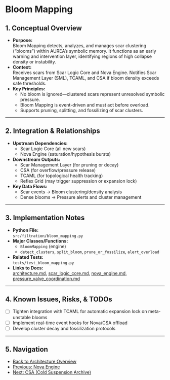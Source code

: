# Bloom Mapping

## 1. Conceptual Overview

- **Purpose:**  
  Bloom Mapping detects, analyzes, and manages scar clustering (“blooms”) within AUREA’s symbolic memory. It functions as an early warning and intervention layer, identifying regions of high collapse density or instability.
- **Context:**  
  Receives scars from Scar Logic Core and Nova Engine. Notifies Scar Management Layer (SML), TCAML, and CSA if bloom density exceeds safe thresholds.
- **Key Principles:**  
  - No bloom is ignored—clustered scars represent unresolved symbolic pressure.
  - Bloom Mapping is event-driven and must act before overload.
  - Supports pruning, splitting, and fossilizing of scar clusters.

---

## 2. Integration & Relationships

- **Upstream Dependencies:**  
  - Scar Logic Core (all new scars)
  - Nova Engine (saturation/hypothesis bursts)
- **Downstream Outputs:**  
  - Scar Management Layer (for pruning or decay)
  - CSA (for overflow/pressure release)
  - TCAML (for topological health tracking)
  - Reflex Grid (may trigger suppression or expansion lock)
- **Key Data Flows:**  
  - Scar events → Bloom clustering/density analysis
  - Dense blooms → Pressure alerts and cluster management

---

## 3. Implementation Notes

- **Python File:**  
  `src/filtration/bloom_mapping.py`
- **Major Classes/Functions:**  
  - `BloomMapping` (engine)
  - `detect_clusters`, `split_bloom`, `prune_or_fossilize`, `alert_overload`
- **Related Tests:**  
  `tests/test_bloom_mapping.py`
- **Links to Docs:**  
  [architecture.md](architecture.md), [scar_logic_core.md](scar_logic_core.md), [nova_engine.md](nova_engine.md), [pressure_valve_coordination.md](pressure_valve_coordination.md)

---

## 4. Known Issues, Risks, & TODOs

- [ ] Tighten integration with TCAML for automatic expansion lock on meta-unstable blooms
- [ ] Implement real-time event hooks for Nova/CSA offload
- [ ] Develop cluster decay and fossilization protocols

---

## 5. Navigation

- [Back to Architecture Overview](architecture.md)
- [Previous: Nova Engine](nova_engine.md)
- [Next: CSA (Cold Suspension Archive)](csa.md)
